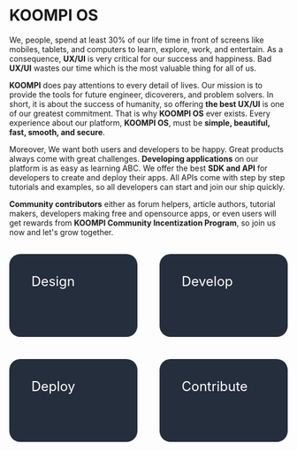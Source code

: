 <style>
.contribute-conatiner {
    width: 100%;
    height: auto;
    display: grid;
    grid-template-columns: 1fr 1fr;
    grid-gap: 40px;
    align-items: center;
    justify-items: center;
    justify-content: space-between;
}
.items {
    width: 100%;
    height: 150px;
    background: #252e3c;
    border-radius: 20px;
    justify-self: center;
    transition: 200ms ease-out;
}
.link {
    width: 100%;
    height: 100%;
    color: #ffffff !important;
    box-sizing: border-box;
    padding: 0px 40px;
    display: block;
    text-decoration: none !important;
    line-height: 100px;
    font-size: 24px;
    border-radius: 20px;
}
.items:hover {
    transform: translateY(-10px) scale(1.03);
    box-shadow: rgba(0,0,0,0.6) 0px 10px 20px -0px;
    background-color: #00aeff;
}
</style>
# KOOMPI OS

We, people, spend at least 30% of our life time in front of screens like mobiles, tablets, and computers to learn, explore, work, and entertain. As a consequence, **UX/UI** is very critical for our success and happiness. Bad **UX/UI** wastes our time which is the most valuable thing for all of us.

**KOOMPI** does pay attentions to every detail of lives. Our mission is to provide the tools for future engineer, dicoverers, and problem solvers. In short, it is about the success of humanity, so offering **the best UX/UI** is one of our greatest commitment. That is why **KOOMPI OS** ever exists. Every experience about our platform, **KOOMPI OS**, must be **simple, beautiful, fast, smooth, and secure**.

Moreover, We want both users and developers to be happy. Great products always come with great challenges. **Developing applications** on our platform is as easy as learning ABC. We offer the best **SDK and API** for developers to create and deploy their apps. All APIs come with step by step tutorials and examples, so all developers can start and join our ship quickly.

**Community contributors** either as forum helpers, article authors, tutorial makers, developers making free and opensource apps, or even users will get rewards from **KOOMPI Community Incentization Program**, so join us now and let's grow together.

</br>
<div class="contribute-conatiner">
    <div class="items" style="background-image: url('./img/design.svg')">
        <a class="link" href="../design/design.md">Design</a>
    </div>
    <div class="items">
        <a class="link" href="../develop/develop.md">Develop</a>
    </div>
    <div class="items">
        <a class="link" href="../deploy/deploy.md">Deploy</a>
    </div>
    <div class="items">
        <a class="link" href="../contribute/contribute.md">Contribute</a>
    </div>
</div>
